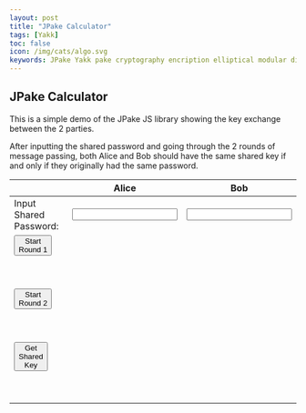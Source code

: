 ```yaml
---
layout: post
title: "JPake Calculator"
tags: [Yakk]
toc: false
icon: /img/cats/algo.svg
keywords: JPake Yakk pake cryptography encription elliptical modular discrete log
---
```


## JPake Calculator

This is a simple demo of the JPake JS library showing the key exchange between the 2 parties. 

After inputting the shared password and going through the 2 rounds of message passing, both Alice and Bob should have the same shared key if and only if they originally had the same password. 


<!-- HTML Layout of the below code.
|                                                                               | Alice                            | Bob                            |
| ----------------------------------------------------------------------------- | -------------------------------- | ------------------------------ |
| Input <br/>Shared Password:                                                   | <input id="AliceSecret"></input> | <input id="BobSecret"></input> |
| <button id="round1btn" class="button blue">Start<br/>Round 1</button>         | <pre id="AliceMsg1"></pre>       | <pre id="BobMsg1"></pre>       |
| <button id="round2btn" class="button blue">Start<br/>Round 2</button>         | <pre id="AliceMsg2"></pre>       | <pre id="BobMsg2"></pre>       |
| <button id="sharedkeybtn" class="button blue">Get<br/>Shared<br/>Key</button> | <pre id="alicesharedkey"></pre>  | <pre id="bobsharedkey"></pre>  | -->

<table style="width:">
    <thead>
        <tr>
            <th style="width:200px"></th>
            <th>Alice</th>
            <th>Bob</th>
        </tr>
    </thead>
    <tbody>
        <tr>
            <td>Input<br/>Shared Password:</td>
            <td><input id="AliceSecret"></input></td>
            <td><input id="BobSecret"></input></td>
        </tr>
        <tr>
            <td><button id="round1btn" class="button blue">Start<br/>Round 1</button><p id="round1errmsg" style="text-align:center;color:red;"><br/></p></td>
            <td><pre id="AliceMsg1"></pre></td>
            <td><pre id="BobMsg1"></pre></td>
        </tr>
        <tr>
            <td><button id="round2btn" class="button blue">Start<br/>Round 2</button><p id="round2errmsg" style="text-align:center;color=red;"><br/></p></td>
            <td><pre id="AliceMsg2"></pre></td>
            <td><pre id="BobMsg2"></pre></td>
        </tr>
        <tr>
            <td><button id="sharedkeybtn" class="button blue">Get<br/>Shared<br/>Key</button><p id="sharedkeyerrmsg" style="text-align:center;color:red;"><br/></p></td>
            <td><pre id="alicesharedkey"></pre></td>
            <td><pre id="bobsharedkey"></pre></td>
        </tr>
    </tbody>

</table>



<script src="/posts/yakk/jpake.js"></script>
<script>
    var AliceSecretElem = document.getElementById("AliceSecret")
    var BobSecretElem = document.getElementById("BobSecret")

    var AliceRound1MsgElem = document.getElementById("AliceMsg1")
    var BobRound1MsgElem = document.getElementById("BobMsg1")

    var AliceRound2MsgElem = document.getElementById("AliceMsg2")
    var BobRound2MsgElem = document.getElementById("BobMsg2")

    var AliceSharedKeyMsgElem = document.getElementById("alicesharedkey")
    var BobSharedKeyMsgElem = document.getElementById("bobsharedkey")

    var round1btn = document.getElementById("round1btn")
    var round2btn = document.getElementById("round2btn")
    var sharedkeybtn = document.getElementById("sharedkeybtn")

    <!-- A bit of a hack to make the table expand to fit the whole screen  -->
    AliceSecretElem.parentElement.parentElement.parentElement.parentElement.parentElement.style.width = "80vw"

    function prettify(jsonString) {
        // wrap strings by breaking a newline every comma
        return JSON.stringify(JSON.parse(jsonString),null,2);
    }

    var pakeA, pakeB
    var msgA1, msgB1
    var msgA2, msgB2

    function onStartRound1() {

        // Clear all other msgelems
        AliceRound2MsgElem.textContent = ""
        BobRound2MsgElem.textContent = ""

        AliceSharedKeyMsgElem.textContent = ""
        BobSharedKeyMsgElem.textContent = ""

        round1errmsg.textContent = ""
        round2errmsg.textContent = ""
        sharedkeyerrmsg.textContent = ""

        var aliceSecret = AliceSecretElem.value
        var bobSecret = BobSecretElem.value

        pakeA = new jpake.JPake(aliceSecret)
        pakeB = new jpake.JPake(bobSecret)

        try {
            msgA1 = pakeA.GetRound1Message()
            msgB1 = pakeB.GetRound1Message()
        } catch(err) {
            round1errmsg.textContent = err
            throw(err)
        }
        
        const secretstr = "Alice Secret Input: " + aliceSecret + "\n\n"

        const Astr = secretstr + "===Alice Message To Bob===\n" + prettify(msgA1)
        const Bstr = secretstr + "===Bob Message To Alice===\n" + prettify(msgB1)

        AliceRound1MsgElem.textContent = Astr
        BobRound1MsgElem.textContent = Bstr
    }

    function onStartRound2() {

        try {
            msgA2 = pakeA.GetRound2Message(msgB1)
            msgB2 = pakeB.GetRound2Message(msgA1)
        } catch(err) {
            round2errmsg.textContent = err
            throw(err)
        }

        const Astr = "===Alice Message To Bob===\n" + prettify(msgA2)
        const Bstr = "===Bob Message To Alice===\n" + prettify(msgB2)

        AliceRound2MsgElem.textContent = Astr
        BobRound2MsgElem.textContent = Bstr
    }

    function onGetSharedKey() {

        try {
            const keyA = pakeA.ComputeSharedKey(msgB2)
            const keyB = pakeB.ComputeSharedKey(msgA2)

            if (keyA != keyB) {
                sharedkeyerrmsg.textContent = "Keys are not the same!"
            }

            const Astr = "===Alice's Shared Key===\n" + keyA
            const Bstr = "===Bob's Shared Key===\n" + keyB

            AliceSharedKeyMsgElem.textContent = Astr
        BobSharedKeyMsgElem.textContent = Bstr
        } catch(err) {
            sharedkeyerrmsg.textContent = err
            throw(err)
        }
        
    }

    round1btn.onclick = onStartRound1
    round2btn.onclick = onStartRound2
    sharedkeybtn.onclick = onGetSharedKey

</script>